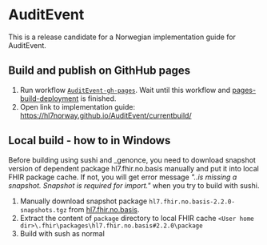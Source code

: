# AuditEvent
This is a release candidate for a Norwegian implementation guide for AuditEvent.


## Build and publish on GithHub pages
1. Run workflow [`AuditEvent-gh-pages`](https://github.com/HL7Norway/AuditEvent/actions/workflows/AuditEvent-gh-pages.yml). Wait until this workflow and [pages-build-deployment](https://github.com/HL7Norway/AuditEvent/actions/workflows/pages/pages-build-deployment) is finished.
2. Open link to implementation guide: https://hl7norway.github.io/AuditEvent/currentbuild/


## Local build - how to in Windows

Before building using sushi and _genonce, you need to download snapshot version of dependent package hl7.fhir.no.basis manually and put it into local FHIR package cache. If not, you will get error message  *"..is missing a snapshot. Snapshot is required for import."* when you try to build with sushi.

1. Manually download snapshot package `hl7.fhir.no.basis-2.2.0-snapshots.tgz` from [hl7.fhir.no.basis](https://simplifier.net/packages/hl7.fhir.no.basis/2.2.0/).
2. Extract the content of `package` directory to local FHIR cache `<User home dir>\.fhir\packages\hl7.fhir.no.basis#2.2.0\package`
3. Build with sush as normal









